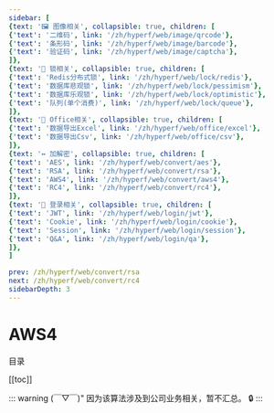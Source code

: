```yaml
---
sidebar: [
{text: '🖼 图像相关', collapsible: true, children: [
{'text': '二维码', link: '/zh/hyperf/web/image/qrcode'},
{'text': '条形码', link: '/zh/hyperf/web/image/barcode'},
{'text': '验证码', link: '/zh/hyperf/web/image/captcha'},
]},
{text: '🔐 锁相关', collapsible: true, children: [
{'text': 'Redis分布式锁', link: '/zh/hyperf/web/lock/redis'},
{'text': '数据库悲观锁', link: '/zh/hyperf/web/lock/pessimism'},
{'text': '数据库乐观锁', link: '/zh/hyperf/web/lock/optimistic'},
{'text': '队列(单个消费)', link: '/zh/hyperf/web/lock/queue'},
]},
{text: '🏢 Office相关', collapsible: true, children: [
{'text': '数据导出Excel', link: '/zh/hyperf/web/office/excel'},
{'text': '数据导出Csv', link: '/zh/hyperf/web/office/csv'},
]},
{text: '↔️ 加解密', collapsible: true, children: [
{'text': 'AES', link: '/zh/hyperf/web/convert/aes'},
{'text': 'RSA', link: '/zh/hyperf/web/convert/rsa'},
{'text': 'AWS4', link: '/zh/hyperf/web/convert/aws4'},
{'text': 'RC4', link: '/zh/hyperf/web/convert/rc4'},
]},
{text: '🍪 登录相关', collapsible: true, children: [
{'text': 'JWT', link: '/zh/hyperf/web/login/jwt'},
{'text': 'Cookie', link: '/zh/hyperf/web/login/cookie'},
{'text': 'Session', link: '/zh/hyperf/web/login/session'},
{'text': 'Q&A', link: '/zh/hyperf/web/login/qa'},
]},
]

prev: /zh/hyperf/web/convert/rsa
next: /zh/hyperf/web/convert/rc4
sidebarDepth: 3
---
```


# AWS4

目录

[[toc]]

::: warning  (￣▽￣)"
因为该算法涉及到公司业务相关，暂不汇总。 :lock:
:::